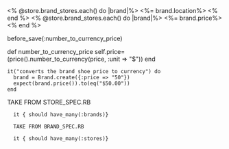 <tr>
  <% @store.brand_stores.each() do |brand|%>
  <td><%= brand.location%></td>
  <% end %>
</tr>
<tr>
  <% @store.brand_stores.each() do |brand|%>
  <td><%= brand.price%></td>
  <% end %>
</tr>


before_save(:number_to_currency_price)

def number_to_currency_price
  self.price=(price().number_to_currency(price, :unit => "$"))
end



    it("converts the brand shoe price to currency") do
      brand = Brand.create({:price => "50"})
      expect(brand.price()).to(eq("$50.00"))
    end

TAKE FROM STORE_SPEC.RB

      it { should have_many(:brands)}

      TAKE FROM BRAND_SPEC.RB

      it { should have_many(:stores)}
